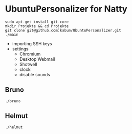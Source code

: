 UbuntuPersonalizer for Natty
============================

	sudo apt-get install git-core
	mkdir Projekte && cd Projekte
	git clone git@github.com:kabum/UbuntuPersonalizer.git
	./main

* importing SSH keys
* settings
	* Chromium
	* Desktop Webmail
	* Shotwell
	* clock
	* disable sounds

Bruno
-----

	./bruno
	
Helmut
------

	./helmut
